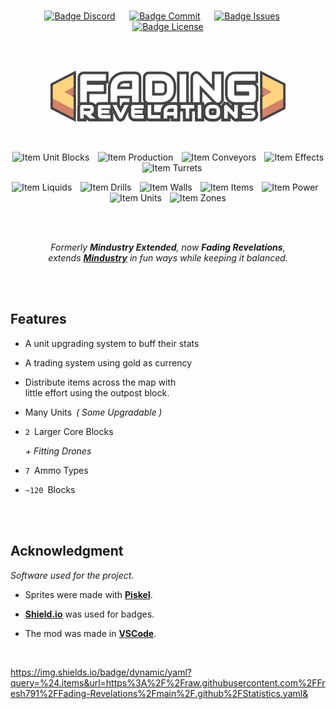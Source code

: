 
<div align = center>

<br>

[![Badge Discord]][Discord]    
[![Badge Commit]][Commits]    
[![Badge Issues]][Issues]    
[![Badge License]][License]

<br>
<br>

![Logo]

<br>

![Item Unit Blocks]  
![Item Production]  
![Item Conveyors]  
![Item Effects]  
![Item Turrets]

![Item Liquids]  
![Item Drills]  
![Item Walls]  
![Item Items]  
![Item Power]  
![Item Units]  
![Item Zones]

<br>
<br>

*Formerly **Mindustry Extended**, now **Fading Revelations**, <br>
extends **[Mindustry]** in fun ways while keeping it balanced.*

<br>
<br>

</div>

## Features

-   A unit upgrading system to buff their stats

-   A trading system using gold as currency

-   Distribute items across the map with <br>
    little effort using the outpost block.

-   Many Units  *( Some Upgradable )*

-   `2`  Larger Core Blocks

    *+ Fitting Drones*

-   `7`  Ammo Types

-   `~120`  Blocks

<br>
<br>

## Acknowledgment

*Software used for the project.*

-   Sprites were made with **[Piskel]**.

-   **[Shield.io]** was used for badges.

-   The mod was made in **[VSCode]**.

<br>


<!----------------------------------------------------------------------------->

[Mindustry]: https://github.com/Anuken/Mindustry
[Shield.io]: https://shields.io
[Discord]: https://discord.gg/YB3ky9tJR4
[Commits]: https://github.com/Fresh791/Fading-Revelations/commits/main
[Issues]: https://github.com/Fresh791/Fading-Revelations/issues
[VSCode]: https://code.visualstudio.com/
[Piskel]: https://www.piskelapp.com/

[License]: LICENSE
[Logo]: github/Banner.png


<!----------------------------------[ Badges ]--------------------------------->

[Badge License]: https://img.shields.io/badge/License-GPL_3-0369a3.svg?style=for-the-badge&labelColor=blue&logoColor=white&logo=GNU
[Badge Discord]: https://img.shields.io/discord/815981543624933396?labelColor=5865F2&label=Discord&logoColor=white&logo=Discord&style=for-the-badge&color=4852bf
[Badge Commit]: https://img.shields.io/github/last-commit/Fresh791/Fading-Revelations?labelColor=F64935&label=Commit&logoColor=white&logo=GitExtensions&style=for-the-badge&color=cb3c2c
[Badge Issues]: https://img.shields.io/github/issues/Fresh791/Fading-Revelations?labelColor=ED1965&label=Issues&logoColor=white&logo=Pinboard&style=for-the-badge&color=bb124e


https://img.shields.io/badge/dynamic/yaml?query=%24.items&url=https%3A%2F%2Fraw.githubusercontent.com%2FFresh791%2FFading-Revelations%2Fmain%2F.github%2FStatistics.yaml&

[Item Unit Blocks]: https://img.shields.io/badge/dynamic/yaml?query=%24.unit_blocks&url=https%3A%2F%2Fraw.githubusercontent.com%2FFresh791%2FFading-Revelations%2Fmain%2F.github%2FStatistics.yaml&label=Unit%20Blocks&style=flat-square&labelColor=ffd37f&color=d3816b
[Item Production]: https://img.shields.io/badge/dynamic/yaml?query=%24.production&url=https%3A%2F%2Fraw.githubusercontent.com%2FFresh791%2FFading-Revelations%2Fmain%2F.github%2FStatistics.yaml&label=Production&style=flat-square&labelColor=ffd37f&color=d3816b
[Item Conveyors]: https://img.shields.io/badge/dynamic/yaml?query=%24.distribution&url=https%3A%2F%2Fraw.githubusercontent.com%2FFresh791%2FFading-Revelations%2Fmain%2F.github%2FStatistics.yaml&label=Conveyors&style=flat-square&labelColor=ffd37f&color=d3816b
[Item Effects]: https://img.shields.io/badge/dynamic/yaml?query=%24.effects&url=https%3A%2F%2Fraw.githubusercontent.com%2FFresh791%2FFading-Revelations%2Fmain%2F.github%2FStatistics.yaml&?label=Effects&style=flat-square&labelColor=ffd37f&color=d3816b
[Item Liquids]: https://img.shields.io/badge/dynamic/yaml?query=%24.liquids&url=https%3A%2F%2Fraw.githubusercontent.com%2FFresh791%2FFading-Revelations%2Fmain%2F.github%2FStatistics.yaml&?label=Liquids&style=flat-square&labelColor=ffd37f&color=d3816b
[Item Turrets]: https://img.shields.io/badge/dynamic/yaml?query=%24.turrets&url=https%3A%2F%2Fraw.githubusercontent.com%2FFresh791%2FFading-Revelations%2Fmain%2F.github%2FStatistics.yaml&?label=Turrets&style=flat-square&labelColor=ffd37f&color=d3816b
[Item Drills]: https://img.shields.io/badge/dynamic/yaml?query=%24.drills&url=https%3A%2F%2Fraw.githubusercontent.com%2FFresh791%2FFading-Revelations%2Fmain%2F.github%2FStatistics.yaml&?label=Drills&style=flat-square&labelColor=ffd37f&color=d3816b
[Item Walls]: https://img.shields.io/badge/dynamic/yaml?query=%24.walls&url=https%3A%2F%2Fraw.githubusercontent.com%2FFresh791%2FFading-Revelations%2Fmain%2F.github%2FStatistics.yaml&?label=Walls&style=flat-square&labelColor=ffd37f&color=d3816b
[Item Items]: https://img.shields.io/badge/dynamic/yaml?query=%24.items&url=https%3A%2F%2Fraw.githubusercontent.com%2FFresh791%2FFading-Revelations%2Fmain%2F.github%2FStatistics.yaml&?label=Items&style=flat-square&labelColor=ffd37f&color=d3816b
[Item Power]: https://img.shields.io/badge/dynamic/yaml?query=%24.power&url=https%3A%2F%2Fraw.githubusercontent.com%2FFresh791%2FFading-Revelations%2Fmain%2F.github%2FStatistics.yaml&?label=Power&style=flat-square&labelColor=ffd37f&color=d3816b
[Item Units]: https://img.shields.io/badge/dynamic/yaml?query=%24.units&url=https%3A%2F%2Fraw.githubusercontent.com%2FFresh791%2FFading-Revelations%2Fmain%2F.github%2FStatistics.yaml&?label=Units&style=flat-square&labelColor=ffd37f&color=d3816b
[Item Zones]: https://img.shields.io/badge/dynamic/yaml?query=%24.zones&url=https%3A%2F%2Fraw.githubusercontent.com%2FFresh791%2FFading-Revelations%2Fmain%2F.github%2FStatistics.yaml&?label=Zones&style=flat-square&labelColor=ffd37f&color=d3816b


<!---------------------------------[ Buttons ]--------------------------------->
